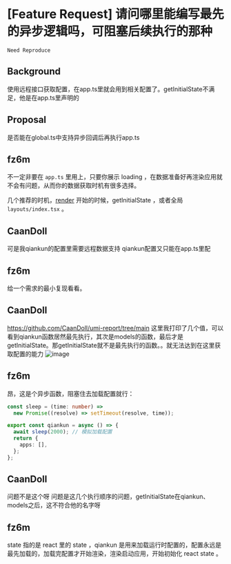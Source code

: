# [Feature Request] 请问哪里能编写最先的异步逻辑吗，可阻塞后续执行的那种

`Need Reproduce`

## Background

使用远程接口获取配置，在app.ts里就会用到相关配置了。getInitialState不满足，他是在app.ts里声明的

## Proposal

是否能在global.ts中支持异步回调后再执行app.ts

## fz6m

不一定非要在 `app.ts` 里用上，只要你展示 loading ，在数据准备好再渲染应用就不会有问题，从而你的数据获取时机有很多选择。

几个推荐的时机，[render](https://umijs.org/docs/api/runtime-config#renderoldrender-function) 开始的时候，getInitialState ，或者全局 `layouts/index.tsx` 。

## CaanDoll

可是我qiankun的配置里需要远程数据支持 qiankun配置又只能在app.ts里配

## fz6m

给一个需求的最小复现看看。

## CaanDoll

https://github.com/CaanDoll/umi-report/tree/main
这里我打印了几个值，可以看到qiankun函数居然最先执行，其次是models的函数，最后才是getInitialState。那getInitialState就不是最先执行的函数。。就无法达到在这里获取配置的能力
![image](https://user-images.githubusercontent.com/23540471/234778291-dbedc45c-92be-49bc-8f4c-0702964f4f3d.png)

## fz6m

昂，这是个异步函数，阻塞住去加载配置就行：

```ts
const sleep = (time: number) =>
  new Promise((resolve) => setTimeout(resolve, time));

export const qiankun = async () => {
  await sleep(2000); // 模拟加载配置
  return {
    apps: [],
  };
};
```

## CaanDoll

问题不是这个呀 问题是这几个执行顺序的问题，getInitialState在qiankun、models之后，这不符合他的名字呀

## fz6m

state 指的是 react 里的 state ，qiankun 是用来加载运行时配置的，配置永远是最先加载的，加载完配置才开始渲染，渲染启动应用，开始初始化 react state 。
